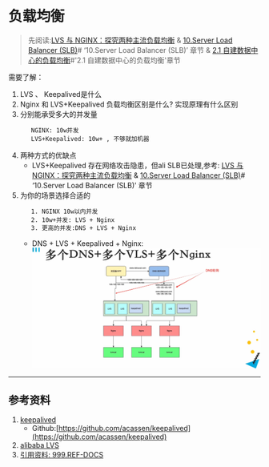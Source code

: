 # 负载均衡
> 先阅读:[LVS 与 NGINX：探究两种主流负载均衡](./999.REF-DOCS/LVS%20与%20NGINX：探究两种主流负载均衡.pdf) & [10.Server Load Balancer (SLB)](../999.REF-DOCS/Alibaba%20Cloud%20Apsara%20Stack%20Enterprise%201911,%20Internal_%20V3.10.0%20Technical%20Wtepaper%2020210806.pdf)# ‘10.Server Load Balancer (SLB)’ 章节 & [2.1 自建数据中心的负载均衡](../999.REF-DOCS/bestpractice-cloudpond-pdf.pdf)#'2.1 自建数据中心的负载均衡'章节

需要了解：
1. LVS 、 Keepalived是什么
2. Nginx 和 LVS+Keepalived 负载均衡区别是什么? 实现原理有什么区别
3. 分别能承受多大的并发量
   ```txt
      NGINX: 10w并发
      LVS+Keepalived: 10w+ , 不够就加机器
   ```
4. 两种方式的优缺点
   - LVS+Keepalived 存在网络攻击隐患，但ali SLB已处理,参考: [LVS 与 NGINX：探究两种主流负载均衡](./999.REF-DOCS/LVS%20与%20NGINX：探究两种主流负载均衡.pdf) & [10.Server Load Balancer (SLB)](../999.REF-DOCS/Alibaba%20Cloud%20Apsara%20Stack%20Enterprise%201911,%20Internal_%20V3.10.0%20Technical%20Wtepaper%2020210806.pdf)# ‘10.Server Load Balancer (SLB)’ 章节
5. 为你的场景选择合适的
   ```txt
      1. NGINX 10w以内并发
      2. 10w+并发: LVS + Nginx
      3. 更高的并发:DNS + LVS + Nginx
   ```
   - DNS + LVS + Keepalived + Nginx:![DNS+LVS+Keepalived+Nginx.jpg](./999.REF-DOCS/DNS+LVS+Keepalived+Nginx.jpg)

---

## 参考资料
1. [keepalived](https://www.keepalived.org/)
   - Github:[https://github.com/acassen/keepalived](https://github.com/acassen/keepalived)
2. [alibaba LVS](https://github.com/alibaba/LVS)
3. [引用资料: 999.REF-DOCS](./999.REF-DOCS/)

